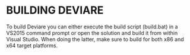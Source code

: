 # BUILDING DEVIARE

To build Deviare you can either execute the build script (build.bat) in a VS2015
 command prompt or open the solution and build it from within Visual Studio.
 When doing the latter, make sure to build for both x86 and x64 target platforms.

